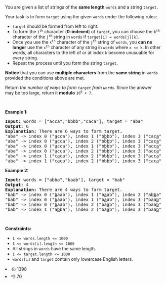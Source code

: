 <p>You are given a list of strings of the <strong>same length</strong> <code>words</code> and a string <code>target</code>.</p>

<p>Your task is to form <code>target</code> using the given <code>words</code> under the following rules:</p>

<ul> 
 <li><code>target</code> should be formed from left to right.</li> 
 <li>To form the <code>i<sup>th</sup></code> character (<strong>0-indexed</strong>) of <code>target</code>, you can choose the <code>k<sup>th</sup></code> character of the <code>j<sup>th</sup></code> string in <code>words</code> if <code>target[i] = words[j][k]</code>.</li> 
 <li>Once you use the <code>k<sup>th</sup></code> character of the <code>j<sup>th</sup></code> string of <code>words</code>, you <strong>can no longer</strong> use the <code>x<sup>th</sup></code> character of any string in <code>words</code> where <code>x &lt;= k</code>. In other words, all characters to the left of or at index <code>k</code> become unusuable for every string.</li> 
 <li>Repeat the process until you form the string <code>target</code>.</li> 
</ul>

<p><strong>Notice</strong> that you can use <strong>multiple characters</strong> from the <strong>same string</strong> in <code>words</code> provided the conditions above are met.</p>

<p>Return <em>the number of ways to form <code>target</code> from <code>words</code></em>. Since the answer may be too large, return it <strong>modulo</strong> <code>10<sup>9</sup> + 7</code>.</p>

<p>&nbsp;</p> 
<p><strong class="example">Example 1:</strong></p>

<pre>
<strong>Input:</strong> words = ["acca","bbbb","caca"], target = "aba"
<strong>Output:</strong> 6
<strong>Explanation:</strong> There are 6 ways to form target.
"aba" -&gt; index 0 ("<u>a</u>cca"), index 1 ("b<u>b</u>bb"), index 3 ("cac<u>a</u>")
"aba" -&gt; index 0 ("<u>a</u>cca"), index 2 ("bb<u>b</u>b"), index 3 ("cac<u>a</u>")
"aba" -&gt; index 0 ("<u>a</u>cca"), index 1 ("b<u>b</u>bb"), index 3 ("acc<u>a</u>")
"aba" -&gt; index 0 ("<u>a</u>cca"), index 2 ("bb<u>b</u>b"), index 3 ("acc<u>a</u>")
"aba" -&gt; index 1 ("c<u>a</u>ca"), index 2 ("bb<u>b</u>b"), index 3 ("acc<u>a</u>")
"aba" -&gt; index 1 ("c<u>a</u>ca"), index 2 ("bb<u>b</u>b"), index 3 ("cac<u>a</u>")
</pre>

<p><strong class="example">Example 2:</strong></p>

<pre>
<strong>Input:</strong> words = ["abba","baab"], target = "bab"
<strong>Output:</strong> 4
<strong>Explanation:</strong> There are 4 ways to form target.
"bab" -&gt; index 0 ("<u>b</u>aab"), index 1 ("b<u>a</u>ab"), index 2 ("ab<u>b</u>a")
"bab" -&gt; index 0 ("<u>b</u>aab"), index 1 ("b<u>a</u>ab"), index 3 ("baa<u>b</u>")
"bab" -&gt; index 0 ("<u>b</u>aab"), index 2 ("ba<u>a</u>b"), index 3 ("baa<u>b</u>")
"bab" -&gt; index 1 ("a<u>b</u>ba"), index 2 ("ba<u>a</u>b"), index 3 ("baa<u>b</u>")
</pre>

<p>&nbsp;</p> 
<p><strong>Constraints:</strong></p>

<ul> 
 <li><code>1 &lt;= words.length &lt;= 1000</code></li> 
 <li><code>1 &lt;= words[i].length &lt;= 1000</code></li> 
 <li>All strings in <code>words</code> have the same length.</li> 
 <li><code>1 &lt;= target.length &lt;= 1000</code></li> 
 <li><code>words[i]</code> and <code>target</code> contain only lowercase English letters.</li> 
</ul>

<div><li>👍 1398</li><li>👎 70</li></div>